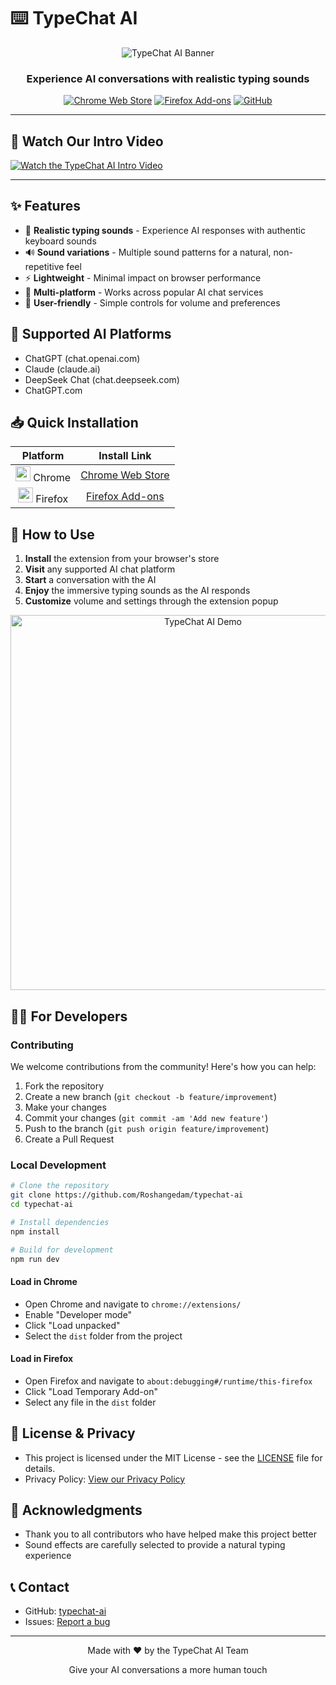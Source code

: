 # ⌨️ TypeChat AI

<div align="center">
  
  ![TypeChat AI Banner](https://raw.githubusercontent.com/Roshangedam/TypeChat-AI/refs/heads/main/images/icon128.png)

  ### Experience AI conversations with realistic typing sounds

  [![Chrome Web Store](https://img.shields.io/badge/Chrome-Install-4285F4?style=for-the-badge&logo=google-chrome&logoColor=white)](https://chromewebstore.google.com/detail/typechat-ai/fbngahpjpgnkjdnmgnahkbpncdmocbmo)
  [![Firefox Add-ons](https://img.shields.io/badge/Firefox-Install-FF7139?style=for-the-badge&logo=firefox-browser&logoColor=white)](https://addons.mozilla.org/en-US/firefox/addon/typechat-ai/)
  [![GitHub](https://img.shields.io/badge/GitHub-Source-181717?style=for-the-badge&logo=github&logoColor=white)](https://github.com/Roshangedam/typechat-ai)

</div>

---

## 🎥 Watch Our Intro Video

  [![Watch the TypeChat AI Intro Video](https://upload.wikimedia.org/wikipedia/commons/b/b8/YouTube_play_button_icon_%282013%E2%80%932017%29.svg)](https://youtu.be/vQ7BdJEpYG8?si=fhxrAM_Nrq3yokXJ)


---

## ✨ Features

- 🎯 **Realistic typing sounds** - Experience AI responses with authentic keyboard sounds
- 🔊 **Sound variations** - Multiple sound patterns for a natural, non-repetitive feel
- ⚡ **Lightweight** - Minimal impact on browser performance
- 🔌 **Multi-platform** - Works across popular AI chat services
- 🎨 **User-friendly** - Simple controls for volume and preferences

## 🤖 Supported AI Platforms

- ChatGPT (chat.openai.com)
- Claude (claude.ai)
- DeepSeek Chat (chat.deepseek.com)
- ChatGPT.com

## 📥 Quick Installation

<div align="center">

  | Platform | Install Link |
  |:--------:|:------------:|
  | <img src="https://raw.githubusercontent.com/alrra/browser-logos/master/src/chrome/chrome_48x48.png" width="24" /> Chrome | [Chrome Web Store](https://chromewebstore.google.com/detail/typechat-ai/fbngahpjpgnkjdnmgnahkbpncdmocbmo) |
  | <img src="https://raw.githubusercontent.com/alrra/browser-logos/master/src/firefox/firefox_48x48.png" width="24" /> Firefox | [Firefox Add-ons](https://addons.mozilla.org/en-US/firefox/addon/typechat-ai/) |

</div>

## 🔧 How to Use

1. **Install** the extension from your browser's store
2. **Visit** any supported AI chat platform
3. **Start** a conversation with the AI
4. **Enjoy** the immersive typing sounds as the AI responds
5. **Customize** volume and settings through the extension popup

<div align="center">
  <img src="https://user-images.githubusercontent.com/placeholder/typechat-demo.gif" alt="TypeChat AI Demo" width="600"/>
</div>

## 👩‍💻 For Developers

### Contributing

We welcome contributions from the community! Here's how you can help:

1. Fork the repository
2. Create a new branch (`git checkout -b feature/improvement`)
3. Make your changes
4. Commit your changes (`git commit -am 'Add new feature'`)
5. Push to the branch (`git push origin feature/improvement`)
6. Create a Pull Request

### Local Development

```bash
# Clone the repository
git clone https://github.com/Roshangedam/typechat-ai
cd typechat-ai

# Install dependencies
npm install

# Build for development
npm run dev
```

#### Load in Chrome
- Open Chrome and navigate to `chrome://extensions/`
- Enable "Developer mode"
- Click "Load unpacked"
- Select the `dist` folder from the project

#### Load in Firefox
- Open Firefox and navigate to `about:debugging#/runtime/this-firefox`
- Click "Load Temporary Add-on"
- Select any file in the `dist` folder

## 📜 License & Privacy

- This project is licensed under the MIT License - see the [LICENSE](LICENSE) file for details.
- Privacy Policy: [View our Privacy Policy](https://gist.github.com/3e490edbd1cb4e61c3c23455813534c4.git)

## 🙏 Acknowledgments

- Thank you to all contributors who have helped make this project better
- Sound effects are carefully selected to provide a natural typing experience

## 📞 Contact

- GitHub: [typechat-ai](https://github.com/Roshangedam/TypeChat-AI)
- Issues: [Report a bug](https://github.com/Roshangedam/typechat-ai/issues)

---

<div align="center">
  
  Made with ❤️ by the TypeChat AI Team
  
  <p>Give your AI conversations a more human touch</p>
  
</div>
